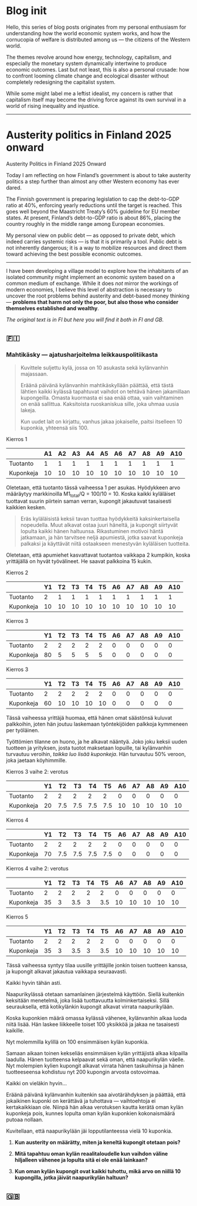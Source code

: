 # Blog init

Hello, this series of blog posts originates from my personal enthusiasm for understanding how the world economic system works, and how the cornucopia of welfare is distributed among us — the citizens of the Western world.

The themes revolve around how energy, technology, capitalism, and especially the monetary system dynamically intertwine to produce economic outcomes. Last but not least, this is also a personal crusade: how to confront looming climate change and ecological disaster without completely redesigning the capitalist system.

While some might label me a leftist idealist, my concern is rather that capitalism itself may become the driving force against its own survival in a world of rising inequality and injustice.

---

# Austerity politics in Finland 2025 onward

Austerity Politics in Finland 2025 Onward

Today I am reflecting on how Finland’s government is about to take austerity politics a step further than almost any other Western economy has ever dared.

The Finnish government is preparing legislation to cap the debt-to-GDP ratio at 40%, enforcing yearly reductions until the target is reached. This goes well beyond the Maastricht Treaty’s 60% guideline for EU member states. At present, Finland’s debt-to-GDP ratio is about 86%, placing the country roughly in the middle range among European economies.

My personal view on public debt — as opposed to private debt, which indeed carries systemic risks — is that it is primarily a tool. Public debt is not inherently dangerous; it is a way to mobilize resources and direct them toward achieving the best possible economic outcomes.

---

I have been developing a village model to explore how the inhabitants of an isolated community might implement an economic system based on a common medium of exchange. While it does *not* mirror the workings of modern economies, I believe this level of abstraction is necessary to uncover the root problems behind austerity and debt-based money thinking — **problems that harm not only the poor, but also those who consider themselves established and wealthy**.

*The original text is in FI but here you will find it both in FI and GB.*

## 🇫🇮

### Mahtikäsky — ajatusharjoitelma leikkauspolitiikasta

> Kuvittele suljettu kylä, jossa on 10 asukasta sekä kylänvanhin majassaan.
>
> Eräänä päivänä kylänvanhin mahtikäskyllään päättää, että tästä lähtien kaikki kylässä tapahtuvat vaihdot on tehtävä hänen jakamillaan kupongeilla. Omasta kuormasta ei saa enää ottaa, vain vaihtaminen on enää sallittua. Kaksitoista ruoskaniskua sille, joka uhmaa uusia lakeja.
>
> Kun uudet lait on kirjattu, vanhus jakaa jokaiselle, paitsi itselleen 10 kuponkia, yhteensä siis 100.

Kierros 1

|       | A1 | A2 | A3 | A4 | A5 | A6 | A7 | A8 | A9 | A10 |
|-------|----|----|----|----|----|----|----|----|----|-----|
| Tuotanto | 1  | 1  | 1  | 1  | 1  | 1  | 1  | 1  | 1   | 1   |
| Kuponkeja| 10 | 10 | 10 | 10 | 10 | 10 | 10 | 10 | 10  | 10  |

Oletetaan, että tuotanto tässä vaiheessa 1 per asukas. Hyödykkeen arvo määräytyy markkinoilla M1<sub>total</sub>/Q = 100/10 = 10.
Koska kaikki kyläläiset tuottavat suurin piirtein saman verran, kupongit jakautuvat tasaisesti kaikkien kesken.

> Eräs kyläläisistä keksii tavan tuottaa hyödykkeitä kaksinkertaisella nopeudella. Muut alkavat ostaa juuri häneltä, ja kupongit siirtyvät lopulta kaikki hänen haltuunsa. Rikastuminen motivoi häntä jatkamaan, ja hän tarvitsee neljä apumiestä, jotka saavat kuponkeja palkaksi ja käyttävät niitä ostaakseen menestyvän kyläläisen tuotteita.

Oletetaan, että apumiehet kasvattavat tuotantoa vaikkapa 2 kumpikin, koska yrittäjällä on hyvät työvälineet. He saavat palkkoina 15 kukin.

Kierros 2

|       | Y1 | T2 | T3 | T4 | T5 | A6 | A7 | A8 | A9 | A10 |
|-------|----|----|----|----|----|----|----|----|----|-----|
| Tuotanto | 2 | 1 | 1 | 1 | 1 | 1 | 1 | 1 | 1 | 1 |
| Kuponkeja| 10 | 10 | 10 | 10 | 10 | 10 | 10 | 10 | 10  | 10  |

Kierros 3

|       | Y1 | T2 | T3 | T4 | T5 | A6 | A7 | A8 | A9 | A10 |
|-------|----|----|----|----|----|----|----|----|----|-----|
| Tuotanto | 2 | 2 | 2 | 2 | 2 | 0 | 0 | 0 | 0 | 0 |
| Kuponkeja | 80 | 5 | 5 | 5 | 5 | 0 | 0 | 0 | 0 | 0 |

Kierros 3

|       | Y1 | T2 | T3 | T4 | T5 | A6 | A7 | A8 | A9 | A10 |
|-------|----|----|----|----|----|----|----|----|----|-----|
| Tuotanto | 2 | 2 | 2 | 2 | 2 | 0 | 0 | 0 | 0 | 0 |
| Kuponkeja | 60 | 10 | 10 | 10 | 10 | 0 | 0 | 0 | 0 | 0 |

Tässä vaiheessa yrittäjä huomaa, että hänen omat säästönsä kuluvat palkkoihin, joten hän joutuu laskemaan työntekijöiden palkkoja kymmeneen per työläinen.

Työttömien tilanne on huono, ja he alkavat nääntyä. Joko joku keksii uuden tuotteen ja yrityksen, josta tuotot maksetaan lopuille, tai kylänvanhin turvautuu veroihin, *taikka luo lisää kuponkeja*. Hän turvautuu 50% veroon, joka jaetaan köyhimmille.

Kierros 3 vaihe 2: verotus

|       | Y1 | T2 | T3 | T4 | T5 | A6 | A7 | A8 | A9 | A10 |
|-------|----|----|----|----|----|----|----|----|----|-----|
| Tuotanto | 2 | 2 | 2 | 2 | 2 | 0 | 0 | 0 | 0 | 0 |
| Kuponkeja | 20 | 7.5 | 7.5 | 7.5 | 7.5 | 10 | 10 | 10 | 10 | 10 |

Kierros 4

|       | Y1 | T2 | T3 | T4 | T5 | A6 | A7 | A8 | A9 | A10 |
|-------|----|----|----|----|----|----|----|----|----|-----|
| Tuotanto | 2 | 2 | 2 | 2 | 2 | 0 | 0 | 0 | 0 | 0 |
| Kuponkeja | 70 | 7.5 | 7.5 | 7.5 | 7.5 | 0 | 0 | 0 | 0 | 0 |

Kierros 4 vaihe 2: verotus

|       | Y1 | T2 | T3 | T4 | T5 | A6 | A7 | A8 | A9 | A10 |
|-------|----|----|----|----|----|----|----|----|----|-----|
| Tuotanto | 2 | 2 | 2 | 2 | 2 | 0 | 0 | 0 | 0 | 0 |
| Kuponkeja | 35 | 3 | 3.5 | 3 | 3.5 | 10 | 10 | 10 | 10 | 10 |

Kierros 5

|       | Y1 | T2 | T3 | T4 | T5 | A6 | A7 | A8 | A9 | A10 |
|-------|----|----|----|----|----|----|----|----|----|-----|
| Tuotanto | 2 | 2 | 2 | 2 | 2 | 0 | 0 | 0 | 0 | 0 |
| Kuponkeja | 35 | 3 | 3.5 | 3 | 3.5 | 10 | 10 | 10 | 10 | 10 |

Tässä vaiheessa syntyy tilaa uusille yrittäjille jonkin toisen tuotteen kanssa, ja kupongit alkavat jakautua vaikkapa seuraavasti.

Kaikki hyvin tähän asti.

Naapurikylässä otetaan samanlainen järjestelmä käyttöön. Siellä kuitenkin keksitään menetelmä, joka lisää tuottavuutta kolminkertaiseksi. Sillä seurauksella, että kotikylänkin kupongit alkavat virrata naapurikylään.

Koska kuponkien määrä omassa kylässä vähenee, kylänvanhin alkaa luoda niitä lisää. Hän laskee liikkeelle toiset 100 yksikköä ja jakaa ne tasaisesti kaikille.

Nyt molemmilla kylillä on 100 ensimmäisen kylän kuponkia.

Samaan aikaan toinen kekseliäs ensimmäisen kylän yrittäjistä alkaa kilpailla laadulla. Hänen tuotteensa kelpaavat sekä oman, että naapurikylän väelle. Nyt molempien kylien kupongit alkavat virrata hänen taskuihinsa ja hänen tuotteeseensa kohdistuu nyt 200 kupongin arvosta ostovoimaa.

Kaikki on vieläkin hyvin...

Eräänä päivänä kylänvanhin kuitenkin saa aivotärähdyksen ja päättää, että jokaikinen kuponki on kerättävä ja tuhottava — vaihtoehtoja ei kertakaikkiaan ole. Niinpä hän alkaa verotuksen kautta kerätä oman kylän kuponkeja pois, kunnes lopulta oman kylän kuponkien kokonaismäärä putoaa nollaan.

Kuvitellaan, että naapurikylään jäi lopputilanteessa vielä 10 kuponkia.

1. **Kun austerity on määrätty, miten ja keneltä kupongit otetaan pois?**

2. **Mitä tapahtuu oman kylän reaalitaloudelle kun vaihdon väline hiljalleen vähenee ja lopulta sitä ei ole enää lainkaan?**

3. **Kun oman kylän kupongit ovat kaikki tuhottu, mikä arvo on niillä 10 kupongilla, jotka jäivät naapurikylän haltuun?**


## 🇬🇧





